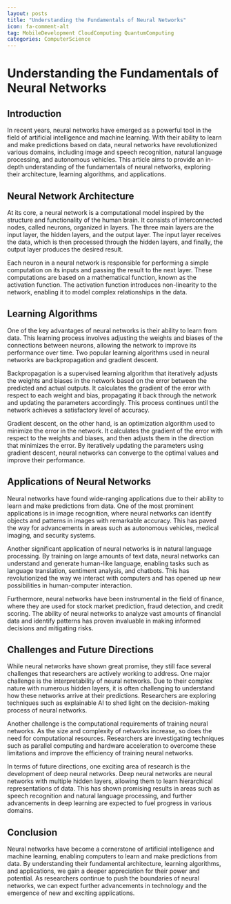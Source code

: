 ```yaml
---
layout: posts
title: "Understanding the Fundamentals of Neural Networks"
icon: fa-comment-alt
tag: MobileDevelopment CloudComputing QuantumComputing
categories: ComputerScience
---
```



# Understanding the Fundamentals of Neural Networks

## Introduction

In recent years, neural networks have emerged as a powerful tool in the field of artificial intelligence and machine learning. With their ability to learn and make predictions based on data, neural networks have revolutionized various domains, including image and speech recognition, natural language processing, and autonomous vehicles. This article aims to provide an in-depth understanding of the fundamentals of neural networks, exploring their architecture, learning algorithms, and applications.

## Neural Network Architecture

At its core, a neural network is a computational model inspired by the structure and functionality of the human brain. It consists of interconnected nodes, called neurons, organized in layers. The three main layers are the input layer, the hidden layers, and the output layer. The input layer receives the data, which is then processed through the hidden layers, and finally, the output layer produces the desired result.

Each neuron in a neural network is responsible for performing a simple computation on its inputs and passing the result to the next layer. These computations are based on a mathematical function, known as the activation function. The activation function introduces non-linearity to the network, enabling it to model complex relationships in the data.

## Learning Algorithms

One of the key advantages of neural networks is their ability to learn from data. This learning process involves adjusting the weights and biases of the connections between neurons, allowing the network to improve its performance over time. Two popular learning algorithms used in neural networks are backpropagation and gradient descent.

Backpropagation is a supervised learning algorithm that iteratively adjusts the weights and biases in the network based on the error between the predicted and actual outputs. It calculates the gradient of the error with respect to each weight and bias, propagating it back through the network and updating the parameters accordingly. This process continues until the network achieves a satisfactory level of accuracy.

Gradient descent, on the other hand, is an optimization algorithm used to minimize the error in the network. It calculates the gradient of the error with respect to the weights and biases, and then adjusts them in the direction that minimizes the error. By iteratively updating the parameters using gradient descent, neural networks can converge to the optimal values and improve their performance.

## Applications of Neural Networks

Neural networks have found wide-ranging applications due to their ability to learn and make predictions from data. One of the most prominent applications is in image recognition, where neural networks can identify objects and patterns in images with remarkable accuracy. This has paved the way for advancements in areas such as autonomous vehicles, medical imaging, and security systems.

Another significant application of neural networks is in natural language processing. By training on large amounts of text data, neural networks can understand and generate human-like language, enabling tasks such as language translation, sentiment analysis, and chatbots. This has revolutionized the way we interact with computers and has opened up new possibilities in human-computer interaction.

Furthermore, neural networks have been instrumental in the field of finance, where they are used for stock market prediction, fraud detection, and credit scoring. The ability of neural networks to analyze vast amounts of financial data and identify patterns has proven invaluable in making informed decisions and mitigating risks.

## Challenges and Future Directions

While neural networks have shown great promise, they still face several challenges that researchers are actively working to address. One major challenge is the interpretability of neural networks. Due to their complex nature with numerous hidden layers, it is often challenging to understand how these networks arrive at their predictions. Researchers are exploring techniques such as explainable AI to shed light on the decision-making process of neural networks.

Another challenge is the computational requirements of training neural networks. As the size and complexity of networks increase, so does the need for computational resources. Researchers are investigating techniques such as parallel computing and hardware acceleration to overcome these limitations and improve the efficiency of training neural networks.

In terms of future directions, one exciting area of research is the development of deep neural networks. Deep neural networks are neural networks with multiple hidden layers, allowing them to learn hierarchical representations of data. This has shown promising results in areas such as speech recognition and natural language processing, and further advancements in deep learning are expected to fuel progress in various domains.

## Conclusion

Neural networks have become a cornerstone of artificial intelligence and machine learning, enabling computers to learn and make predictions from data. By understanding their fundamental architecture, learning algorithms, and applications, we gain a deeper appreciation for their power and potential. As researchers continue to push the boundaries of neural networks, we can expect further advancements in technology and the emergence of new and exciting applications.